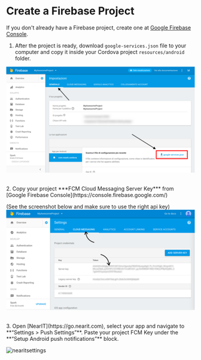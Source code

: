 # Create a Firebase Project
If you don't already have a Firebase project, create one at [Google Firebase Console](https://console.firebase.google.com/).

1. After the project is ready, download `google-services.json` file to your computer and
copy it inside your Cordova project `resources/android` folder.

![google-services.json](push_help/google_services_json.png "")

<br>
2. Copy your project ***FCM Cloud Messaging Server Key*** from [Google Firebase Console](https://console.firebase.google.com/)

(See the screenshot below and make sure to use the right api key)
![fcmkey](push_help/fcmkeylocation.png "")

<br>
3. Open [NearIT](https://go.nearit.com), select your app and navigate to **“Settings > Push Settings”**.
Paste your project FCM Key under the **“Setup Android push notifications”** block.

![nearitsettings](push_help/androidpushtutorial.gif "")


